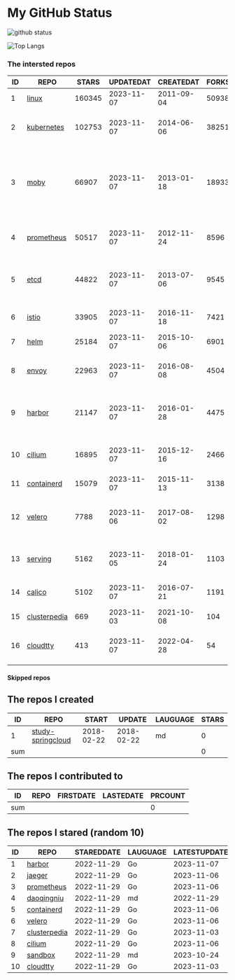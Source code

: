 # My GitHub Status

<img src="https://github-readme-stats-1.yihong0618.vercel.app/api?username=daoqingniu&show_icons=true&&&hide_title=true&count_private=true" alt="github status" />

![Top Langs](https://github-readme-stats-1.yihong0618.vercel.app/api/top-langs/?username=daoqingniu&layout=compact)

<!--START_SECTION:github_repos-->
### The intersted repos
| ID |                              REPO                               | STARS  | UPDATEDAT  | CREATEDAT  | FORKSCOUNT |                                                DESCRIPTIONS                                                |
|----|-----------------------------------------------------------------|--------|------------|------------|------------|------------------------------------------------------------------------------------------------------------|
|  1 | [linux](https://github.com/torvalds/linux)                      | 160345 | 2023-11-07 | 2011-09-04 |      50938 | Linux kernel source tree                                                                                   |
|  2 | [kubernetes](https://github.com/kubernetes/kubernetes)          | 102753 | 2023-11-07 | 2014-06-06 |      38251 | Production-Grade Container Scheduling and Management                                                       |
|  3 | [moby](https://github.com/moby/moby)                            |  66907 | 2023-11-07 | 2013-01-18 |      18933 | The Moby Project - a collaborative project for the container ecosystem to assemble container-based systems |
|  4 | [prometheus](https://github.com/prometheus/prometheus)          |  50517 | 2023-11-07 | 2012-11-24 |       8596 | The Prometheus monitoring system and time series database.                                                 |
|  5 | [etcd](https://github.com/etcd-io/etcd)                         |  44822 | 2023-11-07 | 2013-07-06 |       9545 | Distributed reliable key-value store for the most critical data of a distributed system                    |
|  6 | [istio](https://github.com/istio/istio)                         |  33905 | 2023-11-07 | 2016-11-18 |       7421 | Connect, secure, control, and observe services.                                                            |
|  7 | [helm](https://github.com/helm/helm)                            |  25184 | 2023-11-07 | 2015-10-06 |       6901 | The Kubernetes Package Manager                                                                             |
|  8 | [envoy](https://github.com/envoyproxy/envoy)                    |  22963 | 2023-11-07 | 2016-08-08 |       4504 | Cloud-native high-performance edge/middle/service proxy                                                    |
|  9 | [harbor](https://github.com/goharbor/harbor)                    |  21147 | 2023-11-07 | 2016-01-28 |       4475 | An open source trusted cloud native registry project that stores, signs, and scans content.                |
| 10 | [cilium](https://github.com/cilium/cilium)                      |  16895 | 2023-11-07 | 2015-12-16 |       2466 | eBPF-based Networking, Security, and Observability                                                         |
| 11 | [containerd](https://github.com/containerd/containerd)          |  15079 | 2023-11-07 | 2015-11-13 |       3138 | An open and reliable container runtime                                                                     |
| 12 | [velero](https://github.com/vmware-tanzu/velero)                |   7788 | 2023-11-06 | 2017-08-02 |       1298 | Backup and migrate Kubernetes applications and their persistent volumes                                    |
| 13 | [serving](https://github.com/knative/serving)                   |   5162 | 2023-11-05 | 2018-01-24 |       1103 | Kubernetes-based, scale-to-zero, request-driven compute                                                    |
| 14 | [calico](https://github.com/projectcalico/calico)               |   5102 | 2023-11-07 | 2016-07-21 |       1191 | Cloud native networking and network security                                                               |
| 15 | [clusterpedia](https://github.com/clusterpedia-io/clusterpedia) |    669 | 2023-11-03 | 2021-10-08 |        104 | The Encyclopedia of Kubernetes clusters                                                                    |
| 16 | [cloudtty](https://github.com/cloudtty/cloudtty)                |    413 | 2023-11-07 | 2022-04-28 |         54 | A Friendly Kubernetes CloudShell (Web Terminal) !                                                          |



#### Skipped repos
<!--END_SECTION:github_repos-->

<!--START_SECTION:my_github-->
## The repos I created
| ID  |                                 REPO                                 |   START    |   UPDATE   | LAUGUAGE | STARS |
|-----|----------------------------------------------------------------------|------------|------------|----------|-------|
|   1 | [study-springcloud](https://github.com/daoqingniu/study-springcloud) | 2018-02-22 | 2018-02-22 | md       |     0 |
| sum |                                                                      |            |            |          |     0 |

## The repos I contributed to
| ID  | REPO | FIRSTDATE | LASTEDATE | PRCOUNT |
|-----|------|-----------|-----------|---------|
| sum |      |           |           |       0 |

## The repos I stared (random 10)
| ID |                              REPO                               | STAREDDATE | LAUGUAGE | LATESTUPDATE |
|----|-----------------------------------------------------------------|------------|----------|--------------|
|  1 | [harbor](https://github.com/goharbor/harbor)                    | 2022-11-29 | Go       | 2023-11-07   |
|  2 | [jaeger](https://github.com/jaegertracing/jaeger)               | 2022-11-29 | Go       | 2023-11-06   |
|  3 | [prometheus](https://github.com/prometheus/prometheus)          | 2022-11-29 | Go       | 2023-11-06   |
|  4 | [daoqingniu](https://github.com/daoqingniu/daoqingniu)          | 2022-11-29 | md       | 2022-11-29   |
|  5 | [containerd](https://github.com/containerd/containerd)          | 2022-11-29 | Go       | 2023-11-06   |
|  6 | [velero](https://github.com/vmware-tanzu/velero)                | 2022-11-29 | Go       | 2023-11-06   |
|  7 | [clusterpedia](https://github.com/clusterpedia-io/clusterpedia) | 2022-11-29 | Go       | 2023-11-03   |
|  8 | [cilium](https://github.com/cilium/cilium)                      | 2022-11-29 | Go       | 2023-11-06   |
|  9 | [sandbox](https://github.com/cncf/sandbox)                      | 2022-11-29 | md       | 2023-10-24   |
| 10 | [cloudtty](https://github.com/cloudtty/cloudtty)                | 2022-11-29 | Go       | 2023-11-03   |

<!--END_SECTION:my_github-->
